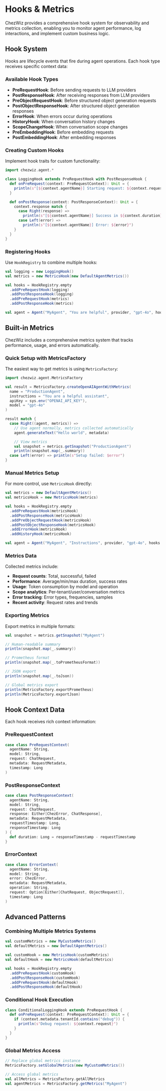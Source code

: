 # Hooks & Metrics

ChezWiz provides a comprehensive hook system for observability and metrics collection, enabling you to monitor agent performance, log interactions, and implement custom business logic.

## Hook System

Hooks are lifecycle events that fire during agent operations. Each hook type receives specific context data:

### Available Hook Types

- **PreRequestHook**: Before sending requests to LLM providers
- **PostResponseHook**: After receiving responses from LLM providers
- **PreObjectRequestHook**: Before structured object generation requests
- **PostObjectResponseHook**: After structured object generation responses
- **ErrorHook**: When errors occur during operations
- **HistoryHook**: When conversation history changes
- **ScopeChangeHook**: When conversation scope changes
- **PreEmbeddingHook**: Before embedding requests
- **PostEmbeddingHook**: After embedding responses

### Creating Custom Hooks

Implement hook traits for custom functionality:

```scala
import chezwiz.agent.*

class LoggingHook extends PreRequestHook with PostResponseHook {
  def onPreRequest(context: PreRequestContext): Unit = {
    println(s"[${context.agentName}] Starting request: ${context.request.messages.last.content}")
  }

  def onPostResponse(context: PostResponseContext): Unit = {
    context.response match {
      case Right(response) =>
        println(s"[${context.agentName}] Success in ${context.duration}ms")
      case Left(error) =>
        println(s"[${context.agentName}] Error: ${error}")
    }
  }
}
```

### Registering Hooks

Use `HookRegistry` to combine multiple hooks:

```scala
val logging = new LoggingHook()
val metrics = new MetricsHook(new DefaultAgentMetrics())

val hooks = HookRegistry.empty
  .addPreRequestHook(logging)
  .addPostResponseHook(logging)
  .addPreRequestHook(metrics)
  .addPostResponseHook(metrics)

val agent = Agent("MyAgent", "You are helpful", provider, "gpt-4o", hooks = hooks)
```

## Built‑in Metrics

ChezWiz includes a comprehensive metrics system that tracks performance, usage, and errors automatically.

### Quick Setup with MetricsFactory

The easiest way to get metrics is using `MetricsFactory`:

```scala
import chezwiz.agent.MetricsFactory

val result = MetricsFactory.createOpenAIAgentWithMetrics(
  name = "ProductionAgent",
  instructions = "You are a helpful assistant",
  apiKey = sys.env("OPENAI_API_KEY"),
  model = "gpt-4o"
)

result match {
  case Right((agent, metrics)) =>
    // Use agent normally, metrics collected automatically
    agent.generateText("Hello world", metadata)

    // View metrics
    val snapshot = metrics.getSnapshot("ProductionAgent")
    println(snapshot.map(_.summary))
  case Left(error) => println(s"Setup failed: $error")
}
```

### Manual Metrics Setup

For more control, use `MetricsHook` directly:

```scala
val metrics = new DefaultAgentMetrics()
val metricsHook = new MetricsHook(metrics)

val hooks = HookRegistry.empty
  .addPreRequestHook(metricsHook)
  .addPostResponseHook(metricsHook)
  .addPreObjectRequestHook(metricsHook)
  .addPostObjectResponseHook(metricsHook)
  .addErrorHook(metricsHook)
  .addHistoryHook(metricsHook)

val agent = Agent("MyAgent", "Instructions", provider, "gpt-4o", hooks = hooks)
```

### Metrics Data

Collected metrics include:

- **Request counts**: Total, successful, failed
- **Performance**: Average/min/max duration, success rates
- **Usage**: Token consumption by model and operation
- **Scope analytics**: Per‑tenant/user/conversation metrics
- **Error tracking**: Error types, frequencies, samples
- **Recent activity**: Request rates and trends

### Exporting Metrics

Export metrics in multiple formats:

```scala
val snapshot = metrics.getSnapshot("MyAgent")

// Human‑readable summary
println(snapshot.map(_.summary))

// Prometheus format
println(snapshot.map(_.toPrometheusFormat))

// JSON export
println(snapshot.map(_.toJson))

// Global metrics export
println(MetricsFactory.exportPrometheus)
println(MetricsFactory.exportJson)
```

## Hook Context Data

Each hook receives rich context information:

### PreRequestContext

```scala
case class PreRequestContext(
  agentName: String,
  model: String,
  request: ChatRequest,
  metadata: RequestMetadata,
  timestamp: Long
)
```

### PostResponseContext

```scala
case class PostResponseContext(
  agentName: String,
  model: String,
  request: ChatRequest,
  response: Either[ChezError, ChatResponse],
  metadata: RequestMetadata,
  requestTimestamp: Long,
  responseTimestamp: Long
) {
  def duration: Long = responseTimestamp - requestTimestamp
}
```

### ErrorContext

```scala
case class ErrorContext(
  agentName: String,
  model: String,
  error: ChezError,
  metadata: RequestMetadata,
  operation: String,
  request: Option[Either[ChatRequest, ObjectRequest]],
  timestamp: Long
)
```

## Advanced Patterns

### Combining Multiple Metrics Systems

```scala
val customMetrics = new MyCustomMetrics()
val defaultMetrics = new DefaultAgentMetrics()

val customHook = new MetricsHook(customMetrics)
val defaultHook = new MetricsHook(defaultMetrics)

val hooks = HookRegistry.empty
  .addPreRequestHook(customHook)
  .addPostResponseHook(customHook)
  .addPreRequestHook(defaultHook)
  .addPostResponseHook(defaultHook)
```

### Conditional Hook Execution

```scala
class ConditionalLoggingHook extends PreRequestHook {
  def onPreRequest(context: PreRequestContext): Unit = {
    if (context.metadata.tenantId.contains("debug")) {
      println(s"Debug request: ${context.request}")
    }
  }
}
```

### Global Metrics Access

```scala
// Replace global metrics instance
MetricsFactory.setGlobalMetrics(new MyCustomMetrics())

// Access global metrics
val allMetrics = MetricsFactory.getAllMetrics
val agentMetrics = MetricsFactory.getMetrics("MyAgent")
```

